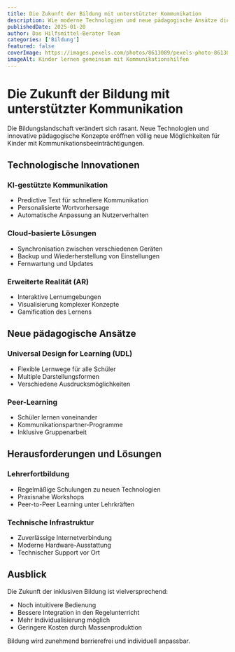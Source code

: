```yaml
---
title: Die Zukunft der Bildung mit unterstützter Kommunikation
description: Wie moderne Technologien und neue pädagogische Ansätze die Bildungschancen für Kinder mit Kommunikationsbeeinträchtigungen revolutionieren.
publishedDate: 2025-01-20
author: Das Hilfsmittel-Berater Team
categories: ['Bildung']
featured: false
coverImage: https://images.pexels.com/photos/8613089/pexels-photo-8613089.jpeg?auto=compress&cs=tinysrgb&w=1260&h=750&dpr=2
imageAlt: Kinder lernen gemeinsam mit Kommunikationshilfen
---
```


# Die Zukunft der Bildung mit unterstützter Kommunikation

Die Bildungslandschaft verändert sich rasant. Neue Technologien und innovative pädagogische Konzepte eröffnen völlig neue Möglichkeiten für Kinder mit Kommunikationsbeeinträchtigungen.

## Technologische Innovationen

### KI-gestützte Kommunikation
- Predictive Text für schnellere Kommunikation
- Personalisierte Wortvorhersage
- Automatische Anpassung an Nutzerverhalten

### Cloud-basierte Lösungen
- Synchronisation zwischen verschiedenen Geräten
- Backup und Wiederherstellung von Einstellungen
- Fernwartung und Updates

### Erweiterte Realität (AR)
- Interaktive Lernumgebungen
- Visualisierung komplexer Konzepte
- Gamification des Lernens

## Neue pädagogische Ansätze

### Universal Design for Learning (UDL)
- Flexible Lernwege für alle Schüler
- Multiple Darstellungsformen
- Verschiedene Ausdrucksmöglichkeiten

### Peer-Learning
- Schüler lernen voneinander
- Kommunikationspartner-Programme
- Inklusive Gruppenarbeit

## Herausforderungen und Lösungen

### Lehrerfortbildung
- Regelmäßige Schulungen zu neuen Technologien
- Praxisnahe Workshops
- Peer-to-Peer Learning unter Lehrkräften

### Technische Infrastruktur
- Zuverlässige Internetverbindung
- Moderne Hardware-Ausstattung
- Technischer Support vor Ort

## Ausblick

Die Zukunft der inklusiven Bildung ist vielversprechend:
- Noch intuitivere Bedienung
- Bessere Integration in den Regelunterricht
- Mehr Individualisierung möglich
- Geringere Kosten durch Massenproduktion

Bildung wird zunehmend barrierefrei und individuell anpassbar.
